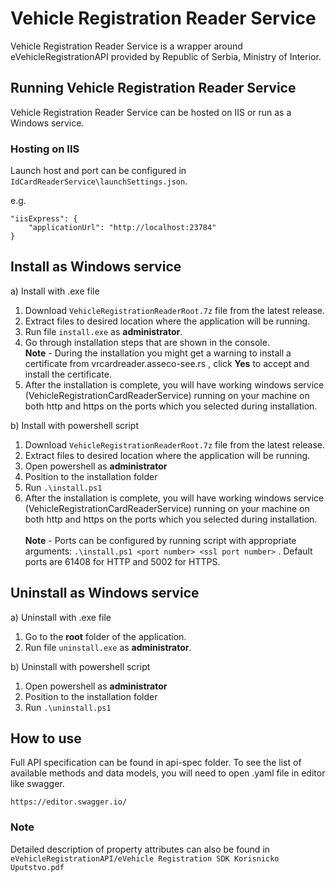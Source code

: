 # Vehicle Registration Reader Service

Vehicle Registration Reader Service is a wrapper around eVehicleRegistrationAPI provided by Republic of Serbia, Ministry of Interior.
 
## Running Vehicle Registration Reader Service

Vehicle Registration Reader Service can be hosted on IIS or run as a Windows service.

### Hosting on IIS

Launch host and port can be configured in ``IdCardReaderService\launchSettings.json``.

e.g.

```
"iisExpress": {
    "applicationUrl": "http://localhost:23784"
}
```
## Install as Windows service

a) Install with .exe file
1. Download ``VehicleRegistrationReaderRoot.7z`` file from the latest release.
2. Extract files to desired location where the application will be running.
3. Run file ``install.exe`` as **administrator**.
4. Go through installation steps that are shown in the console. \
**Note** - During the installation you might get a warning to install a certificate from vrcardreader.asseco-see.rs , click **Yes** to accept and install the certificate.
5. After the installation is complete, you will have working windows service (VehicleRegistrationCardReaderService) running on your machine on both http and https on the ports which you selected during installation.

b) Install with powershell script
1. Download ``VehicleRegistrationReaderRoot.7z`` file from the latest release.
2. Extract files to desired location where the application will be running.
3. Open powershell as **administrator**
4. Position to the installation folder
5. Run ``.\install.ps1``
6. After the installation is complete, you will have working windows service (VehicleRegistrationCardReaderService) running on your machine on both http and https on the ports which you selected during installation. \
\
**Note** - Ports can be configured by running script with appropriate arguments: ```.\install.ps1 <port number> <ssl port number>``` . Default ports are 61408 for HTTP and 5002 for HTTPS.

## Uninstall as Windows service

a) Uninstall with .exe file
1. Go to the **root** folder of the application.
2. Run file ``uninstall.exe`` as **administrator**.

b) Uninstall with powershell script
1. Open powershell as **administrator**
2. Position to the installation folder
3. Run ``.\uninstall.ps1``

## How to use
Full API specification can be found in api-spec folder. To see the list of available methods and data models, you will need to open .yaml file in editor like swagger. 
```
https://editor.swagger.io/
```
### Note
Detailed description of property attributes can also be found in ``eVehicleRegistrationAPI/eVehicle Registration SDK Korisnicko Uputstvo.pdf``
